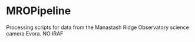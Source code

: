# MROPipeline
Processing scripts for data from the Manastash Ridge Observatory science camera Evora. NO IRAF
